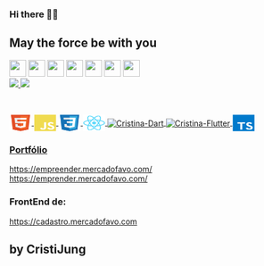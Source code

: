 ### Hi there 👩🏻


## May the force be with you 
<div>
 <img width="30" height="30" src="https://www.seekpng.com/png/detail/378-3780389_leia-icon-star-wars-icon-png.png"> 
 <img width="30" height="30" src="https://cdn.imgbin.com/20/11/21/imgbin-anakin-skywalker-computer-icons-sith-star-wars-star-wars-ray-kvPyGSbFS5y8PqACsqg2vNBCG.jpg">
 <img width="30" height="30" src="https://encrypted-tbn0.gstatic.com/images?q=tbn:ANd9GcROayHO2xIDxKaWSrkJKs1Wc-GuQqlLySDdqg&usqp=CAU">
 <img width="30" height="30" src="https://www.nicepng.com/png/detail/378-3780322_1024px-png-star-wars-icon-vector.png">
 <img width="30" height="30" src="https://www.pngitem.com/pimgs/m/204-2040760_contact-starwars-user-default-yoda-comments-users-icon.png">
 <img width="30" height="30" src="https://encrypted-tbn0.gstatic.com/images?q=tbn:ANd9GcTU_9IO6iRtik3rN1Rjxj6EU_B1_8iAlOa58w&usqp=CAU">
 <img width="30" height="30" src="https://www.pngitem.com/pimgs/m/51-510626_imperial-icon-star-wars-hd-png-download.png">

 <div>
  <a href="https://github.com/cristijung">
  <img height="180em" src="https://github-readme-stats.vercel.app/api?username=cristijung&show_icons=true&theme=light&include_all_commits=true&count_private=true"/>
  <img height="180em" src="https://github-readme-stats.vercel.app/api/top-langs/?username=cristijung&layout=compact&langs_count=7&theme=light"/>
  </div>
 
 ##
 ##
 
 <div style="display: inline_block"><br>
  <img align="center" alt="Cristina-HTML" height="30" width="40" src="https://raw.githubusercontent.com/devicons/devicon/master/icons/html5/html5-original.svg">
  <img align="center" alt="Cristina-JsLOVE" height="30" width="40" src="https://raw.githubusercontent.com/devicons/devicon/master/icons/javascript/javascript-plain.svg">  
  <img align="center" alt="Cristina-CSSLoveToo" height="30" width="40" src="https://raw.githubusercontent.com/devicons/devicon/master/icons/css3/css3-original.svg">
  <img align="center" alt="Cristina-REACT<3" height="30" width="40" src="https://raw.githubusercontent.com/devicons/devicon/master/icons/react/react-original.svg">
  <img align="center" alt="Cristina-Dart" height="30" width="40" src="https://cdn.jsdelivr.net/gh/devicons/devicon/icons/dart/dart-original.svg">
  <img align="center" alt="Cristina-Flutter" height="30" width="40" src="https://cdn.jsdelivr.net/gh/devicons/devicon/icons/flutter/flutter-original.svg">
  <img align="center" alt="Cristina-TypeScript" height="30" width="40" src="https://raw.githubusercontent.com/devicons/devicon/master/icons/typescript/typescript-plain.svg">
 
  
</div>
  
 ### Portfólio
  https://empreender.mercadofavo.com/
  <br>
  https://emprender.mercadofavo.com/  
  ### FrontEnd de:
  https://cadastro.mercadofavo.com
  
  ## by CristiJung
  
  

